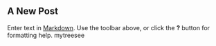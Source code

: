 ## A New Post

Enter text in [Markdown](http://daringfireball.net/projects/markdown/). Use the toolbar above, or click the **?** button for formatting help.
mytreesee


